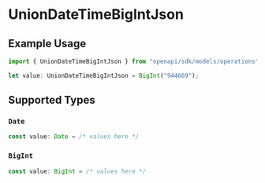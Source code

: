 # UnionDateTimeBigIntJson

## Example Usage

```typescript
import { UnionDateTimeBigIntJson } from "openapi/sdk/models/operations";

let value: UnionDateTimeBigIntJson = BigInt("944669");
```

## Supported Types

### `Date`

```typescript
const value: Date = /* values here */
```

### `BigInt`

```typescript
const value: BigInt = /* values here */
```

